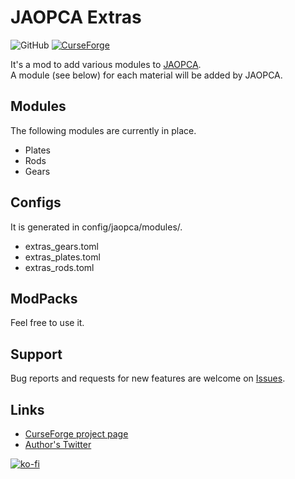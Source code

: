 # JAOPCA Extras
![GitHub](https://img.shields.io/github/license/BlueSheep2804/JAOPCAExtras)
[![CurseForge](https://cf.way2muchnoise.eu/679287.svg)](https://www.curseforge.com/minecraft/mc-mods/jaopca-extras)

It's a mod to add various modules to [JAOPCA](https://github.com/TheLMiffy1111/JAOPCA).  
A module (see below) for each material will be added by JAOPCA.

## Modules
The following modules are currently in place.
- Plates
- Rods
- Gears

## Configs
It is generated in config/jaopca/modules/.
- extras_gears.toml
- extras_plates.toml
- extras_rods.toml

## ModPacks
Feel free to use it.

## Support
Bug reports and requests for new features are welcome on [Issues](https://github.com/BlueSheep2804/JAOPCAExtras/issues).

## Links
- [CurseForge project page](https://www.curseforge.com/minecraft/mc-mods/jaopca-extras)
- [Author's Twitter](https://twitter.com/BlueSheep2804)

[![ko-fi](https://ko-fi.com/img/githubbutton_sm.svg)](https://ko-fi.com/I3I2F9ODT)